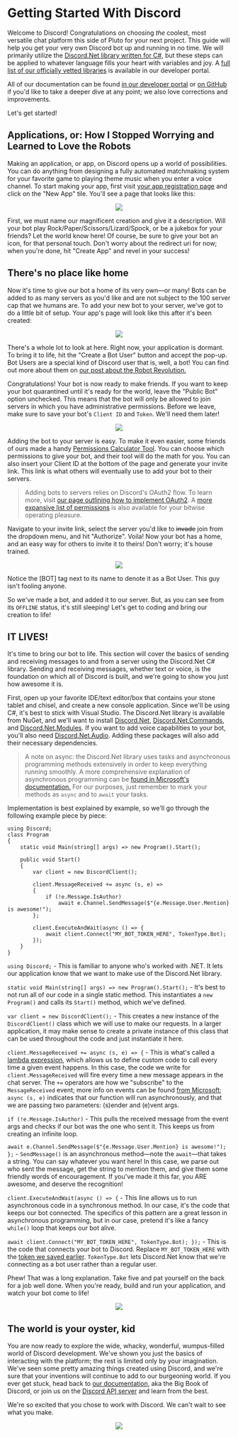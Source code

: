 # Getting Started With Discord

Welcome to Discord! Congratulations on choosing _the_ coolest, most versatile chat platform this side of Pluto for your next project. This guide will help you get your very own Discord bot up and running in no time. We will primarily utilize the [Discord.Net library written for C#](https://github.com/RogueException/Discord.Net), but these steps can be applied to whatever language fills your heart with variables and joy. A [full list of our officially vetted libraries](https://discordapp.com/developers/docs/topics/libraries) is available in our developer portal.

All of our documentation can be found [in our developer portal](https://discordapp.com/developers/docs/intro) or [on GitHub](https://github.com/hammerandchisel/discord-api-docs) if you'd like to take a deeper dive at any point; we also love corrections and improvements.

Let's get started!

## Applications, or: How I Stopped Worrying and Learned to Love the Robots

Making an application, or app, on Discord opens up a world of possibilities. You can do anything from designing a fully automated matchmaking system for your favorite game to playing theme music when you enter a voice channel. To start making your app, first visit [your app registration page](https://discordapp.com/developers/applications/me) and click on the "New App" tile. You'll see a page that looks like this:

<p align="center"><img src="http://i.imgur.com/rDDAIaZ.png"/></p>

First, we must name our magnificent creation and give it a description. Will your bot play Rock/Paper/Scissors/Lizard/Spock, or be a jukebox for your friends? Let the world know here! Of course, be sure to give your bot an icon, for that personal touch. Don't worry about the redirect uri for now; when you're done, hit "Create App" and revel in your success!

## There's no place like home

Now it's time to give our bot a home of its very own—or many! Bots can be added to as many servers as you'd like and are not subject to the 100 server cap that we humans are. To add your new bot to your server, we've got to do a little bit of setup. Your app's page will look like this after it's been created:

<p align="center"><img src="http://i.imgur.com/rZrM96d.png" /></p>

There's a whole lot to look at here. Right now, your application is dormant. To bring it to life, hit the "Create a Bot User" button and accept the pop-up. Bot Users are a special kind of Discord user that is, well, a bot! You can find out more about them on [our post about the Robot Revolution.](https://blog.discordapp.com/the-robot-revolution-has-unofficially-begun-unofficial-api-23a3c722d5bf#.l20q61gl5)

Congratulations! Your bot is now ready to make friends. If you want to keep your bot quarantined until it's ready for the world, leave the "Public Bot" option unchecked. This means that the bot will only be allowed to join servers in which you have administrative permissions. Before we leave, make sure to save your bot's `Client ID` and `Token`. We'll need them later! <a name="mytoken" />

<p align="center"><img src="http://i.imgur.com/yjlNkzj.png" /></p>

Adding the bot to your server is easy. To make it even easier, some friends of ours made a handy [Permissions Calculator Tool](https://discordapi.com/permissions.html#). You can choose which permissions to give your bot, and their tool will do the math for you. You can also insert your Client ID at the bottom of the page and generate your invite link. This link is what others will eventually use to add your bot to their servers.

> Adding bots to servers relies on Discord's OAuth2 flow. To learn more, visit [our page outlining how to implement OAuth2](https://discordapp.com/developers/docs/topics/oauth2#adding-bots-to-guilds). A [more expansive list of permissions](https://discordapp.com/developers/docs/topics/permissions#bitwise-permission-flags) is also available for your bitwise operating pleasure.

Navigate to your invite link, select the server you'd like to ~~invade~~ join from the dropdown menu, and hit "Authorize". Voila! Now your bot has a home, and an easy way for others to invite it to theirs! Don't worry; it's house trained.

<p align="center"><img src="http://i.imgur.com/xVvWdxU.png"/></p>

Notice the [BOT] tag next to its name to denote it as a Bot User. This guy isn't fooling anyone.

So we've made a bot, and added it to our server. But, as you can see from its `OFFLINE` status, it's still sleeping! Let's get to coding and bring our creation to life!

## IT LIVES!

It's time to bring our bot to life. This section will cover the basics of sending and receiving messages to and from a server using the Discord.Net C# library. Sending and receiving messages, whether text or voice, is the foundation on which all of Discord is built, and we're going to show you just how awesome it is.

First, open up your favorite IDE/text editor/box that contains your stone tablet and chisel, and create a new console application. Since we'll be using C#, it's best to stick with Visual Studio. The Discord.Net library is available from NuGet, and we'll want to install [Discord.Net](https://www.nuget.org/packages/Discord.Net), [Discord.Net.Commands](https://www.nuget.org/packages/Discord.Net.Commands), and [Discord.Net.Modules](https://www.nuget.org/packages/Discord.Net.Modules). If you want to add voice capabilities to your bot, you'll also need [Discord.Net.Audio](https://www.nuget.org/packages/Discord.Net.Audio). Adding these packages will also add their necessary dependencies.

> A note on async: the Discord.Net library uses tasks and asynchronous programming methods extensively in order to keep everything running smoothly. A more comprehensive explanation of asynchronous programming can be [found in Microsoft's documentation.](https://msdn.microsoft.com/en-us/library/mt674882.aspx) For our purposes, just remember to mark your methods as `async` and to `await` your tasks.

Implementation is best explained by example, so we'll go through the following example piece by piece:

```
using Discord;
class Program
{
    static void Main(string[] args) => new Program().Start();

    public void Start()
    {
        var client = new DiscordClient();

        client.MessageReceived += async (s, e) =>
        {
            if (!e.Message.IsAuthor)
                await e.Channel.SendMessage($"{e.Message.User.Mention} is awesome!");
        };

        client.ExecuteAndWait(async () => {
            await client.Connect("MY_BOT_TOKEN_HERE", TokenType.Bot);
        });
    }
}
```

`using Discord;` - This is familiar to anyone who's worked with .NET. It lets our application know that we want to make use of the Discord.Net library.

`static void Main(string[] args) => new Program().Start();` - It's best to not run all of our code in a single static method. This instantiates a `new Program()` and calls its `Start()` method, which we've defined.

`var client = new DiscordClient();` - This creates a new instance of the `DiscordClient()` class which we will use to make our requests. In a larger application, it may make sense to create a private instance of this class that can be used throughout the code and just instantiate it here.

`client.MessageReceived += async (s, e) => {` - This is what's called a [lambda expression](https://msdn.microsoft.com/en-us/library/bb397687.aspx), which allows us to define custom code to call every time a given event happens. In this case, the code we write for `client.MessageReceived` will fire every time a new message appears in the chat server. The `+=` operators are how we "subscribe" to the `MessageReceived` event; more info on events can be found [from Microsoft](https://msdn.microsoft.com/en-us/library/awbftdfh.aspx); `async (s, e)` indicates that our function will run asynchronously, and that we are passing two parameters: (s)ender and (e)vent args.

`if (!e.Message.IsAuthor)` - This pulls the received message from the event args and checks if our bot was the one who sent it. This keeps us from creating an infinite loop.

`await e.Channel.SendMessage($"{e.Message.User.Mention} is awesome!"); };` - `SendMessage()` is an asynchronous method—note the `await`—that takes a string. You can say whatever you want here! In this case, we parse out who sent the message, get the string to mention them, and give them some friendly words of encouragement. If you've made it this far, you ARE awesome, and deserve the recognition!

`client.ExecuteAndWait(async () => {` - This line allows us to run asynchronous code in a synchronous method. In our case, it's the code that keeps our bot connected. The specifics of this pattern are a great lesson in asynchronous programming, but in our case, pretend it's like a fancy `while()` loop that keeps our bot alive.

`await client.Connect("MY_BOT_TOKEN_HERE", TokenType.Bot); });` - This is the code that connects your bot to Discord. Replace `MY_BOT_TOKEN_HERE` with the [token we saved earlier](#mytoken). `TokenType.Bot` lets Discord.Net know that we're connecting as a bot user rather than a regular user.

Phew! That was a long explanation. Take five and pat yourself on the back for a job well done. When you're ready, build and run your application, and watch your bot come to life!

<p align="center"><img src="http://imgur.com/3tgLl8i.gif"/></p>

## The world is your oyster, kid

You are now ready to explore the wide, whacky, wonderful, wumpus-filled world of Discord development. We've shown you just the basics of interacting with the platform; the rest is limited only by your imagination. We've seen some pretty amazing things created using Discord, and we're sure that your inventions will continue to add to our burgeoning world. If you ever get stuck, head back to [our  documentation](https://discordapp.com/developers/docs/intro), aka the Big Book of Discord, or join us on the [Discord API server](https://discordapp.com/invite/0SBTUU1wZTWPnGdJ) and learn from the best.

We're so excited that you chose to work with Discord. We can't wait to see what you make.

<p align="center"><img src="https://hammerandchisel.zendesk.com/hc/en-us/article_attachments/210427847/eeveelutions.gif"/></p>
